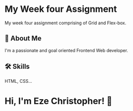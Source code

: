 # 
# My Week four Assignment
My week four assignment comprising of Grid and Flex-box.

## 🚀 About Me
I'm a passionate and goal oriented Frontend Web developer. 
## 🛠 Skills
 HTML, CSS...


# Hi, I'm Eze Christopher! 👋

